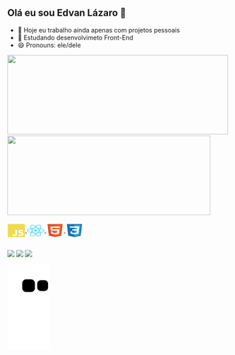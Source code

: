 ## Olá eu sou Edvan Lázaro 👋


- 🔭 Hoje eu trabalho ainda apenas com projetos pessoais
- 🌱 Estudando desenvolvimeto Front-End
- 😄 Pronouns: ele/dele

<div>
  <a href="https://github.com/EdvanLSBJunior">
  <img width="500em" height="180em" src="https://github-readme-stats.vercel.app/api?username=EdvanLSBJunior&show_icons=true&theme=radical&include_all_commits=true&count_private=true"/>
  <img width="460em" height="180em" src="https://github-readme-stats.vercel.app/api/top-langs/?username=EdvanLSBJunior&layout=compact&langs_count=7&theme=radical"/>
</div>
<div style="display: inline_block"><br>
  <img align="center" alt="Ed-Js" height="30" width="40" src="https://raw.githubusercontent.com/devicons/devicon/master/icons/javascript/javascript-plain.svg">
  <img align="center" alt="Ed-React" height="30" width="40" src="https://raw.githubusercontent.com/devicons/devicon/master/icons/react/react-original.svg">
  <img align="center" alt="Ed-HTML" height="30" width="40" src="https://raw.githubusercontent.com/devicons/devicon/master/icons/html5/html5-original.svg">
  <img align="center" alt="Ed-CSS" height="30" width="40" src="https://raw.githubusercontent.com/devicons/devicon/master/icons/css3/css3-original.svg">
</div>
  
##
  
<div> 
  <a href="https://instagram.com/edvan_juni0r" target="_blank"><img src="https://img.shields.io/badge/-Instagram-%23E4405F?style=for-the-badge&logo=instagram&logoColor=white" target="_blank"></a>
  <a href = "mailto:edvanbrito.j@hotmail.com"><img src="https://img.shields.io/badge/Microsoft_Outlook-0078D4?style=for-the-badge&logo=microsoft-outlook&logoColor=white" target="_blank"></a>
  <a href="https://www.linkedin.com/in/edvan-lázaro-dos-santos-brito-júnior-a45239184" target="_blank"><img src="https://img.shields.io/badge/-LinkedIn-%230077B5?style=for-the-badge&logo=linkedin&logoColor=white" target="_blank"></a>
 
  ![Snake animation](https://github.com/EdvanLSBJunior/EdvanLSBJunior/blob/output/github-contribution-grid-snake.svg)
 
</div>
